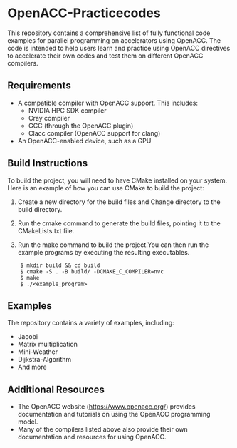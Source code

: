 # OpenACC-Practicecodes

This repository contains a comprehensive list of fully functional code examples for parallel programming on accelerators using OpenACC. The code is intended to help users learn and practice using OpenACC directives to accelerate their own codes and test them on different OpenACC compilers.

## Requirements

- A compatible compiler with OpenACC support. This includes:
  - NVIDIA HPC SDK compiler
  - Cray compiler
  - GCC (through the OpenACC plugin)
  - Clacc compiler (OpenACC support for clang)
- An OpenACC-enabled device, such as a GPU

## Build Instructions

To build the project, you will need to have CMake installed on your system. Here is an example of how you can use CMake to build the project:

1. Create a new directory for the build files and Change directory to the build directory.

2. Run the cmake command to generate the build files, pointing it to the CMakeLists.txt file.

3. Run the make command to build the project.You can then run the example programs by executing the resulting executables.
```
    $ mkdir build && cd build
    $ cmake -S . -B build/ -DCMAKE_C_COMPILER=nvc
    $ make
    $ ./<example_program>
```    

## Examples

The repository contains a variety of examples, including:

- Jacobi
- Matrix multiplication
- Mini-Weather
- Dijkstra-Algorithm
- And more

## Additional Resources

- The OpenACC website (https://www.openacc.org/) provides documentation and tutorials on using the OpenACC programming model.
- Many of the compilers listed above also provide their own documentation and resources for using OpenACC.
